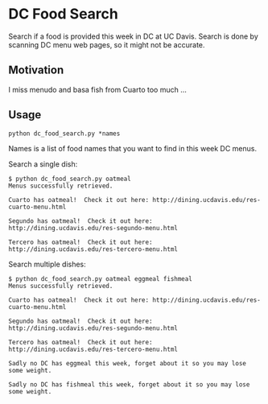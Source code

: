 # DC Food Search

Search if a food is provided this week in DC at UC Davis. Search is done by scanning DC menu web pages, so it might not be accurate.

## Motivation
I miss menudo and basa fish from Cuarto too much ...

## Usage
`python dc_food_search.py *names`

Names is a list of food names that you want to find in this week DC menus.

Search a single dish:
```
$ python dc_food_search.py oatmeal
Menus successfully retrieved.

Cuarto has oatmeal!  Check it out here: http://dining.ucdavis.edu/res-cuarto-menu.html

Segundo has oatmeal!  Check it out here: http://dining.ucdavis.edu/res-segundo-menu.html

Tercero has oatmeal!  Check it out here: http://dining.ucdavis.edu/res-tercero-menu.html
```

Search multiple dishes:

```
$ python dc_food_search.py oatmeal eggmeal fishmeal
Menus successfully retrieved.

Cuarto has oatmeal!  Check it out here: http://dining.ucdavis.edu/res-cuarto-menu.html

Segundo has oatmeal!  Check it out here: http://dining.ucdavis.edu/res-segundo-menu.html

Tercero has oatmeal!  Check it out here: http://dining.ucdavis.edu/res-tercero-menu.html

Sadly no DC has eggmeal this week, forget about it so you may lose some weight.

Sadly no DC has fishmeal this week, forget about it so you may lose some weight.
```